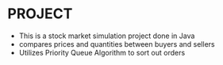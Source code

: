 # PROJECT
- This is a stock market simulation project done in Java
- compares prices and quantities between buyers and sellers
- Utilizes Priority Queue Algorithm to sort out orders
